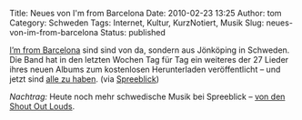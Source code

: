 Title: Neues von I'm from Barcelona
Date: 2010-02-23 13:25
Author: tom
Category: Schweden
Tags: Internet, Kultur, KurzNotiert, Musik
Slug: neues-von-im-from-barcelona
Status: published

[I’m from Barcelona](http://de.wikipedia.org/wiki/I%27m_from_Barcelona)
sind sind von da, sondern aus Jönköping in Schweden. Die Band hat in den
letzten Wochen Tag für Tag ein weiteres der 27 Lieder ihres neuen Albums
zum kostenlosen Herunterladen veröffentlicht – und jetzt sind [alle zu
haben](http://www.imfrombarcelona.com/?page_id=1131). (via
[Spreeblick](http://www.spreeblick.com/2010/02/23/im-from-barcelona-27-songs/))

*Nachtrag:* Heute noch mehr schwedische Musik bei Spreeblick – [von den
Shout Out
Louds](http://www.spreeblick.com/2010/02/24/popgun-videocast-02-shout-out-louds/).

